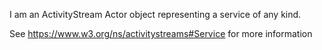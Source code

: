 I am an ActivityStream Actor object representing a service of any kind.

See https://www.w3.org/ns/activitystreams#Service for more information
